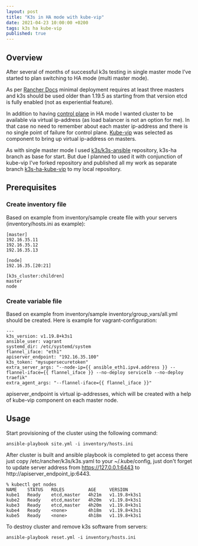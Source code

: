 ```yaml
---
layout: post
title: "K3s in HA mode with kube-vip"
date: 2021-04-23 10:00:00 +0200
tags: k3s ha kube-vip
published: true
---
```

## Overview
After several of months of successful k3s testing in single master mode I’ve started to plan switching to HA mode (multi master mode).

As per [Rancher Docs](https://rancher.com/docs/k3s/latest/en/installation/ha-embedded/) minimal deployment requires at least three masters and k3s should be used older than 1.19.5 as starting from that version etcd is fully enabled (not as experiential feature).

In addition to having [control plane](https://kubernetes.io/docs/concepts/overview/components/) in HA mode I wanted cluster to be available via virtual ip-address (as load balancer is not an option for me). In that case no need to remember about each master ip-address and there is no single point of failure for control plane. 
[Kube-vip](https://kube-vip.io) was selected as component to bring up virtual ip-address on masters.

As with single master mode I used [k3s/k3s-ansible](https://github.com/k3s-io/k3s-ansible/tree/k3s-ha) repository, k3s-ha branch as base for start. But due I planned to used it with conjunction of kube-vip I've forked repository and published all my work as separate branch [k3s-ha-kube-vip](https://github.com/212850a/k3s-ansible/tree/k3s-ha-kube-vip) to my local repository.

## Prerequisites
### Create inventory file
Based on example from inventory/sample create file with your servers (inventory/hosts.ini as example):
```
[master]
192.16.35.11
192.16.35.12
192.16.35.13

[node]
192.16.35.[20:21]

[k3s_cluster:children]
master
node
``` 
### Create variable file
Based on example from inventory/sample inventory/group_vars/all.yml should be created. Here is example for vagrant-configuration:
```
---
k3s_version: v1.19.8+k3s1
ansible_user: vagrant
systemd_dir: /etc/systemd/system
flannel_iface: "eth1"
apiserver_endpoint: "192.16.35.100"
k3s_token: "mysupersecuretoken"
extra_server_args: "--node-ip={{ ansible_eth1.ipv4.address }} --flannel-iface={{ flannel_iface }} --no-deploy servicelb --no-deploy traefik"
extra_agent_args: "--flannel-iface={{ flannel_iface }}"
```
apiserver_endpoint is virtual ip-addresses, which will be created with a help of kube-vip component on each master node.

## Usage
Start provisioning of the cluster using the following command:
```
ansible-playbook site.yml -i inventory/hosts.ini
```
After cluster is built and ansible playbook is completed to get access there just copy /etc/rancher/k3s/k3s.yaml to your ~/.kube/config, just don't forget to update server address from https://127.0.0.1:6443 to http://apiserver_endpoint_ip:6443.
```
% kubectl get nodes
NAME    STATUS   ROLES         AGE     VERSION
kube1   Ready    etcd,master   4h21m   v1.19.8+k3s1
kube2   Ready    etcd,master   4h20m   v1.19.8+k3s1
kube3   Ready    etcd,master   4h20m   v1.19.8+k3s1
kube4   Ready    <none>        4h18m   v1.19.8+k3s1
kube5   Ready    <none>        4h18m   v1.19.8+k3s1
```

To destroy cluster and remove k3s software from servers:
```
ansible-playbook reset.yml -i inventory/hosts.ini
```



